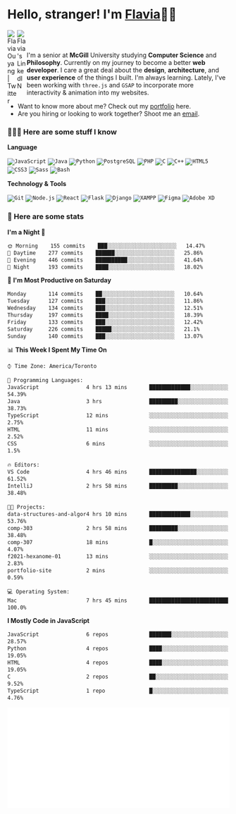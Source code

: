 <h1>Hello, stranger! I'm <a href="https://flaviaouyang.github.io/portfolio-site/">Flavia</a>👋🏻</h1>

<a href="https://twitter.com/FlaviaOuyang">
  <img align="left" alt="Flavia Ouyang | Twitter" width="22px" src="https://raw.githubusercontent.com/peterthehan/peterthehan/master/assets/twitter.svg" />
</a>
<a href="https://www.linkedin.com/in/flavia-ouyang/">
  <img align="left" alt="Flavia's LinkedIN" width="22px" src="https://raw.githubusercontent.com/peterthehan/peterthehan/master/assets/linkedin.svg" />
</a>
<br /><br />

I'm a senior at **McGill** University studying **Computer Science** and **Philosophy**. Currently on my journey to become a better **web developer**. I care a great deal about the **design**, **architecture**, and **user experience** of the things I built. I'm always learning. Lately, I've been working with `three.js` and `GSAP` to incorporate more interactivity & animation into my websites.
  - Want to know more about me? Check out my <a href="https://flaviaouyang.github.io/portfolio-site/">portfolio</a> here. 
  - Are you hiring or looking to work together? Shoot me an <a href="mailto:flavia.ouyang@mail.mcgill.ca">email</a>.


<h3>👩🏻‍💻 Here are some stuff I know</h3>

**Language**

<code><img height="40" src="https://profilinator.rishav.dev/skills-assets/javascript-original.svg" alt="JavaScript" /></code>
<code><img height="40" src="https://profilinator.rishav.dev/skills-assets/java-original-wordmark.svg" alt="Java" /></code>
<code><img height="40" src="https://profilinator.rishav.dev/skills-assets/python-original.svg" alt="Python" /></code>
<code><img height="40" src="https://profilinator.rishav.dev/skills-assets/postgresql-original-wordmark.svg" alt="PostgreSQL" /></code>
<code><img height="40" src="https://profilinator.rishav.dev/skills-assets/php-original.svg" alt="PHP" /></code>
<code><img height="40" src="https://profilinator.rishav.dev/skills-assets/c-original.svg" alt="C" /></code>
<code><img height="40" src="https://profilinator.rishav.dev/skills-assets/cplusplus-original.svg" alt="C++" /></code>
<code><img height="40" src="https://profilinator.rishav.dev/skills-assets/html5-original-wordmark.svg" alt="HTML5" /></code>
<code><img height="40" src="https://profilinator.rishav.dev/skills-assets/css3-original-wordmark.svg" alt="CSS3" /></code>
<code><img height="40" src="https://profilinator.rishav.dev/skills-assets/sass-original.svg" alt="Sass" /></code>
<code><img height="40" src="https://profilinator.rishav.dev/skills-assets/gnu_bash-icon.svg" alt="Bash" /></code>

**Technology & Tools**

<code><img src="https://profilinator.rishav.dev/skills-assets/git-scm-icon.svg" alt="Git" height="40" /></code>
<code><img src="https://profilinator.rishav.dev/skills-assets/nodejs-original-wordmark.svg" alt="Node.js" height="40" /></code>
<code><img src="https://profilinator.rishav.dev/skills-assets/react-original-wordmark.svg" alt="React" height="40" /></code>
<code><img src="https://profilinator.rishav.dev/skills-assets/flask.png" alt="Flask" height="40" /></code>
<code><img src="https://profilinator.rishav.dev/skills-assets/django-original.svg" alt="Django" height="40" /></code>
<code><img src="https://profilinator.rishav.dev/skills-assets/xampp.png" alt="XAMPP" height="40" /></code>
<code><img src="https://profilinator.rishav.dev/skills-assets/figma-icon.svg" alt="Figma" height="40" /></code>
<code><img src="https://profilinator.rishav.dev/skills-assets/adobexd.png" alt="Adobe XD" height="40" /></code>


<h3>📑 Here are some stats</h3>

<!--START_SECTION:waka-->
**I'm a Night 🦉** 

```text
🌞 Morning    155 commits    ███░░░░░░░░░░░░░░░░░░░░░░   14.47% 
🌆 Daytime    277 commits    ██████░░░░░░░░░░░░░░░░░░░   25.86% 
🌃 Evening    446 commits    ██████████░░░░░░░░░░░░░░░   41.64% 
🌙 Night      193 commits    ████░░░░░░░░░░░░░░░░░░░░░   18.02%

```
📅 **I'm Most Productive on Saturday** 

```text
Monday       114 commits    ██░░░░░░░░░░░░░░░░░░░░░░░   10.64% 
Tuesday      127 commits    ███░░░░░░░░░░░░░░░░░░░░░░   11.86% 
Wednesday    134 commits    ███░░░░░░░░░░░░░░░░░░░░░░   12.51% 
Thursday     197 commits    ████░░░░░░░░░░░░░░░░░░░░░   18.39% 
Friday       133 commits    ███░░░░░░░░░░░░░░░░░░░░░░   12.42% 
Saturday     226 commits    █████░░░░░░░░░░░░░░░░░░░░   21.1% 
Sunday       140 commits    ███░░░░░░░░░░░░░░░░░░░░░░   13.07%

```


📊 **This Week I Spent My Time On** 

```text
⌚︎ Time Zone: America/Toronto

💬 Programming Languages: 
JavaScript               4 hrs 13 mins       █████████████░░░░░░░░░░░░   54.39% 
Java                     3 hrs               █████████░░░░░░░░░░░░░░░░   38.73% 
TypeScript               12 mins             ░░░░░░░░░░░░░░░░░░░░░░░░░   2.75% 
HTML                     11 mins             ░░░░░░░░░░░░░░░░░░░░░░░░░   2.52% 
CSS                      6 mins              ░░░░░░░░░░░░░░░░░░░░░░░░░   1.5%

🔥 Editors: 
VS Code                  4 hrs 46 mins       ███████████████░░░░░░░░░░   61.52% 
IntelliJ                 2 hrs 58 mins       █████████░░░░░░░░░░░░░░░░   38.48%

🐱‍💻 Projects: 
data-structures-and-algor4 hrs 10 mins       █████████████░░░░░░░░░░░░   53.76% 
comp-303                 2 hrs 58 mins       █████████░░░░░░░░░░░░░░░░   38.48% 
comp-307                 18 mins             █░░░░░░░░░░░░░░░░░░░░░░░░   4.07% 
f2021-hexanome-01        13 mins             ░░░░░░░░░░░░░░░░░░░░░░░░░   2.83% 
portfolio-site           2 mins              ░░░░░░░░░░░░░░░░░░░░░░░░░   0.59%

💻 Operating System: 
Mac                      7 hrs 45 mins       █████████████████████████   100.0%

```

**I Mostly Code in JavaScript** 

```text
JavaScript               6 repos             ███████░░░░░░░░░░░░░░░░░░   28.57% 
Python                   4 repos             ████░░░░░░░░░░░░░░░░░░░░░   19.05% 
HTML                     4 repos             ████░░░░░░░░░░░░░░░░░░░░░   19.05% 
C                        2 repos             ██░░░░░░░░░░░░░░░░░░░░░░░   9.52% 
TypeScript               1 repo              █░░░░░░░░░░░░░░░░░░░░░░░░   4.76%

```



<!--END_SECTION:waka-->

<img src="/metrics.plugin.isocalendar.svg" width="700px">
